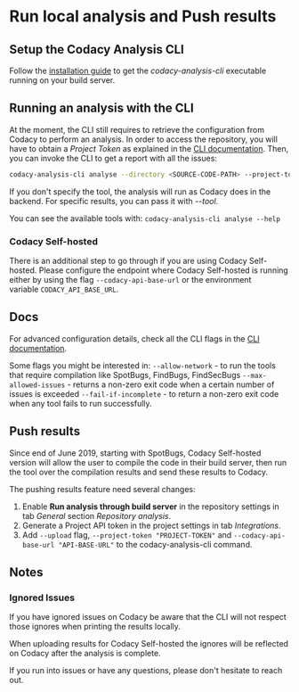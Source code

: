# Run local analysis and Push results

## Setup the Codacy Analysis CLI

Follow the [installation guide](https://github.com/codacy/codacy-analysis-cli#install) to get the *codacy-analysis-cli* executable running on your build server.

## Running an analysis with the CLI

At the moment, the CLI still requires to retrieve the configuration from Codacy to perform an analysis. In order to access the repository, you will have to obtain a *Project Token* as explained in the [CLI documentation](https://github.com/codacy/codacy-analysis-cli#project-token). Then, you can invoke the CLI to get a report with all the issues:

```sh
codacy-analysis-cli analyse --directory <SOURCE-CODE-PATH> --project-token <PROJECT-TOKEN> --allow-network --codacy-api-base-url <API-BASE-URL> --verbose --upload
```

If you don't specify the tool, the analysis will run as Codacy does in the backend. For specific results, you can pass it with *--tool*.

You can see the available tools with: `codacy-analysis-cli analyse --help`

### Codacy Self-hosted

There is an additional step to go through if you are using Codacy Self-hosted.
Please configure the endpoint where Codacy Self-hosted is running either by using the flag `--codacy-api-base-url` or the environment variable `CODACY_API_BASE_URL`.

## Docs

For advanced configuration details, check all the CLI flags in the [CLI documentation](https://github.com/codacy/codacy-analysis-cli#cli-parameters).

Some flags you might be interested in: `--allow-network` - to run the tools that require compilation like SpotBugs, FindBugs, FindSecBugs `--max-allowed-issues` - returns a non-zero exit code when a certain number of issues is exceeded `--fail-if-incomplete` - to return a non-zero exit code when any tool fails to run successfully.

## Push results

Since end of June 2019, starting with SpotBugs, Codacy Self-hosted version will allow the user to compile the code in their build server, then run the tool over the compilation results and send these results to Codacy.

The pushing results feature need several changes:

1. Enable **Run analysis through build server** in the repository settings in tab *General* section *Repository analysis*.
2. Generate a Project API token in the project settings in tab *Integrations*.
3. Add `--upload` flag, `--project-token "PROJECT-TOKEN"` and `--codacy-api-base-url "API-BASE-URL"` to the codacy-analysis-cli command.


## Notes

### Ignored Issues

If you have ignored issues on Codacy be aware that the CLI will not respect those ignores when printing the results locally.

When uploading results for Codacy Self-hosted the ignores will be reflected on Codacy after the analysis is complete.



If you run into issues or have any questions, please don't hesitate to reach out.
